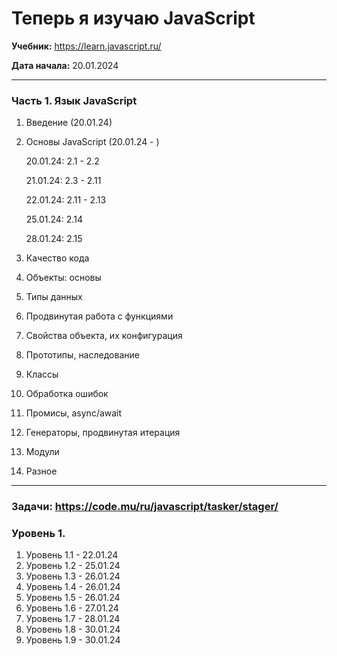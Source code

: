 # Теперь я изучаю JavaScript

**Учебник:** https://learn.javascript.ru/

**Дата начала:** 20.01.2024

---

### Часть 1. Язык JavaScript

1. Введение (20.01.24)
2. Основы JavaScript (20.01.24 - )

    20.01.24: 2.1 - 2.2

    21.01.24: 2.3 - 2.11

    22.01.24: 2.11 - 2.13

    25.01.24: 2.14

    28.01.24: 2.15

3. Качество кода
4. Объекты: основы
5. Типы данных
6. Продвинутая работа с функциями
7. Свойства объекта, их конфигурация
8. Прототипы, наследование
9. Классы
10. Обработка ошибок
11. Промисы, async/await
12. Генераторы, продвинутая итерация
13. Модули
14. Разное

---

### Задачи: https://code.mu/ru/javascript/tasker/stager/

### Уровень 1.

1. Уровень 1.1 - 22.01.24
2. Уровень 1.2 - 25.01.24
3. Уровень 1.3 - 26.01.24
4. Уровень 1.4 - 26.01.24
5. Уровень 1.5 - 26.01.24
6. Уровень 1.6 - 27.01.24
7. Уровень 1.7 - 28.01.24
8. Уровень 1.8 - 30.01.24
9. Уровень 1.9 - 30.01.24
